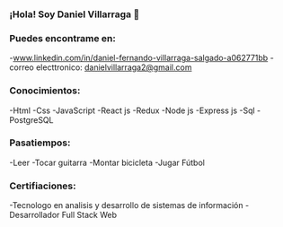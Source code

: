 ### ¡Hola! Soy Daniel Villarraga 👋


### Puedes encontrame en:
-www.linkedin.com/in/daniel-fernando-villarraga-salgado-a062771bb
-correo electtronico: danielvillarraga2@gmail.com

### Conocimientos:
-Html
-Css
-JavaScript
-React js
-Redux
-Node js
-Express js
-Sql
-PostgreSQL


### Pasatiempos:
-Leer
-Tocar guitarra
-Montar bicicleta 
-Jugar Fútbol

### Certifiaciones: 
-Tecnologo en analisis y desarrollo de sistemas de información
-Desarrollador Full Stack Web
